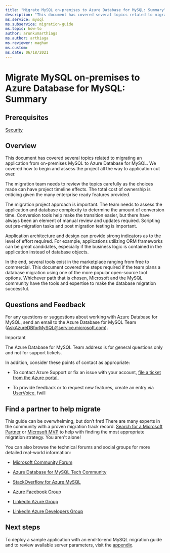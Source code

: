 ```yaml
---
title: "Migrate MySQL on-premises to Azure Database for MySQL: Summary"
description: "This document has covered several topics related to migrating an application from on-premises MySQL to Azure Database for MySQL."
ms.service: mysql
ms.subservice: migration-guide
ms.topic: how-to
author: arunkumarthiags
ms.author: arthiaga
ms.reviewer: maghan
ms.custom:
ms.date: 06/18/2021
---
```


# Migrate MySQL on-premises to Azure Database for MySQL: Summary

## Prerequisites

[Security](13-security.md)

## Overview

This document has covered several topics related to migrating an application from on-premises MySQL to Azure Database for MySQL. We covered how to begin and assess the project all the way to application cut over.

The migration team needs to review the topics carefully as the choices made can have project timeline effects. The total cost of ownership is enticing given the many enterprise ready features provided.

The migration project approach is important. The team needs to assess the application and database complexity to determine the amount of conversion time. Conversion tools help make the transition easier, but there have always been an element of manual review and updates required. Scripting out pre-migration tasks and post migration testing is important.

Application architecture and design can provide strong indicators as to the level of effort required. For example, applications utilizing ORM frameworks can be great candidates, especially if the business logic is contained in the application instead of database objects.

In the end, several tools exist in the marketplace ranging from free to commercial. This document covered the steps required if the team plans a database migration using one of the more popular open-source tool options. Whichever path that is chosen, Microsoft and the MySQL community have the tools and expertise to make the database migration successful.

## Questions and Feedback

For any questions or suggestions about working with Azure Database for MySQL, send an email to the Azure Database for MySQL Team (AskAzureDBforMySQL@service.microsoft.com). 

> [!Important]
> The Azure Database for MySQL Team address is for general questions only and not for support tickets.

In addition, consider these points of contact as appropriate:

  - To contact Azure Support or fix an issue with your account, [file a ticket from the Azure portal. ](https://portal.azure.com/#blade/Microsoft_Azure_Support/HelpAndSupportBlade/overview)

  - To provide feedback or to request new features, create an entry via [UserVoice.](https://feedback.azure.com/forums/597982-azure-database-for-mysql)
fwill
## Find a partner to help migrate

This guide can be overwhelming, but don’t fret\! There are many experts in the community with a proven migration track record. [Search for a Microsoft Partner](https://www.microsoft.com/solution-providers/home) or [Microsoft MVP](https://mvp.microsoft.com/MvpSearch) to help with finding the most appropriate migration strategy. You aren't alone\!

You can also browse the technical forums and social groups for more detailed real-world information:

  - [Microsoft Community Forum ](/answers/topics/azure-database-mysql.html)

  - [Azure Database for MySQL Tech Community ](https://techcommunity.microsoft.com/t5/azure-database-for-mysql/bg-p/ADforMySQL)

  - [StackOverflow for Azure MySQL ](https://stackoverflow.com/questions/tagged/azure-database-mysql)

  - [Azure Facebook Group ](https://www.facebook.com/groups/MsftAzure)

  - [LinkedIn Azure Group ](https://www.linkedin.com/groups/2733961/)

  - [LinkedIn Azure Developers Group ](https://www.linkedin.com/groups/1731317/)

## Next steps

To deploy a sample application with an end-to-end MySQL migration guide and to review available server parameters, visit the [appendix](15-appendix.md).